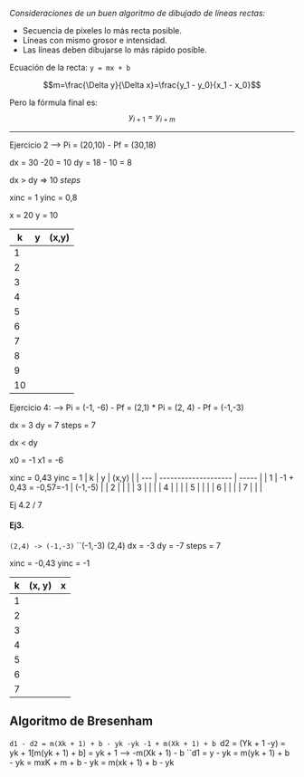 
*Consideraciones de un buen algoritmo de dibujado de líneas rectas:*
* Secuencia de píxeles lo más recta posible.
* Líneas con mismo grosor e intensidad.
* Las líneas deben dibujarse lo más rápido posible. 

Ecuación de la recta: ``y = mx + b`` 

$$m=\frac{\Delta y}{\Delta x}=\frac{y_1 - y_0}{x_1 - x_0}$$

Pero la fórmula final es:
$$y_{i+1} = y_{i + m}$$

----
Ejercicio 2 --> Pi = (20,10) - Pf = (30,18)

dx = 30 -20 = 10
dy = 18 - 10 = 8

dx > dy => 10 *steps*

xinc = 1
yinc = 0,8

x = 20
y = 10

| k   | y   | (x,y) |
| --- | --- | ----- |
| 1   |     |       |
| 2   |     |       |
| 3   |     |       |
| 4   |     |       |
| 5   |     |       |
| 6   |     |       |
| 7   |     |       |
| 8   |     |       |
| 9   |     |       |
| 10  |     |       |


Ejercicio 4:
--> Pi = (-1, -6) - Pf = (2,1) * Pi = (2, 4) - Pf = (-1,-3)

dx = 3
dy = 7
steps = 7

dx < dy 

x0 = -1
x1 = -6

xinc = 0,43
yinc = 1
| k   | y                    | (x,y) |
| --- | -------------------- | ----- |
| 1   | -1 + 0,43 = -0,57=-1 |  (-1,-5)     |
| 2   |                      |       |
| 3   |                      |       |
| 4   |                      |       |
| 5   |                      |       |
| 6   |                      |       |
| 7   |                      |       |

Ej 4.2 / 7

#### Ej3.

``(2,4) -> (-1,-3)``
``(-1,-3) (2,4)
dx = -3
dy = -7
	steps = 7

xinc = -0,43
yinc = -1

| k   | (x, y) | x   |
| --- | ----- | --- |
| 1   |       |     |
| 2   |       |     |
| 3   |       |     |
| 4   |       |     |
| 5   |       |     |
| 6   |       |     |
| 7   |       ||

## Algoritmo de Bresenham

``d1 - d2 = m(Xk + 1) + b - yk -yk -1 + m(Xk + 1) + b
``d2 = (Yk + 1 -y) = yk + 1[m(yk + 1) + b] = yk + 1 --> -m(Xk + 1) - b
``d1 = y - yk = m(yk + 1) + b - yk = mxK + m + b - yk = m(xk + 1) + b - yk
